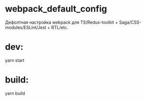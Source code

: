 # webpack_default_config

Дефолтная настройка webpack для TS/Redux-toolkit + Saga/CSS-modules/ESLint/Jest + RTL/etc.

# dev:

yarn start

# build:

yarn build
